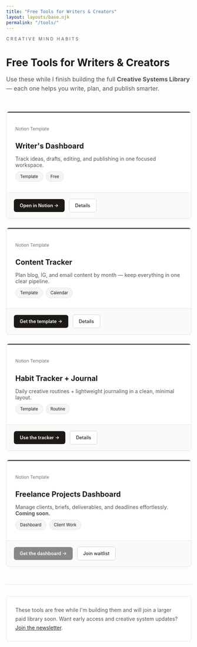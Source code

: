 ```yaml
---
title: "Free Tools for Writers & Creators"
layout: layouts/base.njk
permalink: "/tools/"
---
```


<div style="margin-bottom: 3rem;">
  <p style="font-size: 0.85em; text-transform: uppercase; letter-spacing: 
3px; color: #78716c; margin-bottom: 0.75rem; font-family: -apple-system, 
BlinkMacSystemFont, 'Segoe UI', sans-serif; font-weight: 500;">Creative 
Mind Habits</p>
  <h1 style="margin-bottom: 1rem;">Free Tools for Writers & Creators</h1>
  <p style="color: #57534e; font-size: 1.15em; line-height: 1.6;">Use 
these while I finish building the full <strong>Creative Systems 
Library</strong> — each one helps you write, plan, and publish 
smarter.</p>
</div>

<div style="display: grid; grid-template-columns: repeat(auto-fit, 
minmax(300px, 1fr)); gap: 1.5rem; margin: 2.5rem 0;">

<div style="background: white; border: 1px solid #e7e5e4; border-radius: 
8px; overflow: hidden; box-shadow: 0 1px 3px rgba(0, 0, 0, 0.05);">
  <div style="height: 3px; background: #57534e;"></div>
  <div style="padding: 1.5rem;">
    <p style="font-size: 0.85em; color: #78716c; margin-bottom: 0.5rem; 
font-family: -apple-system, BlinkMacSystemFont, 'Segoe UI', 
sans-serif;">Notion Template</p>
    <h3 style="margin-bottom: 0.75rem; font-size: 1.4em;">Writer's 
Dashboard</h3>
    <p style="color: #57534e; margin-bottom: 1rem;">Track ideas, drafts, 
editing, and publishing in one focused workspace.</p>
    <p style="font-size: 0.8em;"><span style="background: #f5f5f4; border: 
1px solid #e7e5e4; padding: 6px 12px; border-radius: 100px; margin-right: 
0.5rem;">Template</span><span style="background: #f5f5f4; border: 1px 
solid #e7e5e4; padding: 6px 12px; border-radius: 100px; margin-right: 
0.5rem;">Free</span></p>
  </div>
  <div style="padding: 1rem 1.25rem; border-top: 1px solid #e7e5e4; 
background: #fafaf9;">
    <a 
href="https://www.notion.so/Creator-Learner-Master-Workspace-228a8562885f80efbef9feb49ae84476?source=copy_link" 
style="display: inline-block; padding: 10px 16px; background: #1c1917; 
color: white; text-decoration: none; border-radius: 6px; font-weight: 600; 
font-size: 0.9em; margin-right: 0.5rem;" target="_blank" 
rel="noopener">Open in Notion →</a>
    <a href="https://thewriterscode.beehiiv.com/subscribe" style="display: 
inline-block; padding: 10px 16px; background: white; color: #292524; 
text-decoration: none; border: 1px solid #d6d3d1; border-radius: 6px; 
font-weight: 500; font-size: 0.9em;" target="_blank" 
rel="noopener">Details</a>
  </div>
</div>

<div style="background: white; border: 1px solid #e7e5e4; border-radius: 
8px; overflow: hidden; box-shadow: 0 1px 3px rgba(0, 0, 0, 0.05);">
  <div style="height: 3px; background: #57534e;"></div>
  <div style="padding: 1.5rem;">
    <p style="font-size: 0.85em; color: #78716c; margin-bottom: 0.5rem; 
font-family: -apple-system, BlinkMacSystemFont, 'Segoe UI', 
sans-serif;">Notion Template</p>
    <h3 style="margin-bottom: 0.75rem; font-size: 1.4em;">Content 
Tracker</h3>
    <p style="color: #57534e; margin-bottom: 1rem;">Plan blog, IG, and 
email content by month — keep everything in one clear pipeline.</p>
    <p style="font-size: 0.8em;"><span style="background: #f5f5f4; border: 
1px solid #e7e5e4; padding: 6px 12px; border-radius: 100px; margin-right: 
0.5rem;">Template</span><span style="background: #f5f5f4; border: 1px 
solid #e7e5e4; padding: 6px 12px; border-radius: 100px; margin-right: 
0.5rem;">Calendar</span></p>
  </div>
  <div style="padding: 1rem 1.25rem; border-top: 1px solid #e7e5e4; 
background: #fafaf9;">
    <a 
href="https://living-arrow-802.notion.site/Content-Tracker-264a8562885f80f19af5f4e049fc9517?pvs=73" 
style="display: inline-block; padding: 10px 16px; background: #1c1917; 
color: white; text-decoration: none; border-radius: 6px; font-weight: 600; 
font-size: 0.9em; margin-right: 0.5rem;" target="_blank" 
rel="noopener">Get the template →</a>
    <a href="https://thewriterscode.beehiiv.com/subscribe" style="display: 
inline-block; padding: 10px 16px; background: white; color: #292524; 
text-decoration: none; border: 1px solid #d6d3d1; border-radius: 6px; 
font-weight: 500; font-size: 0.9em;" target="_blank" 
rel="noopener">Details</a>
  </div>
</div>

<div style="background: white; border: 1px solid #e7e5e4; border-radius: 
8px; overflow: hidden; box-shadow: 0 1px 3px rgba(0, 0, 0, 0.05);">
  <div style="height: 3px; background: #57534e;"></div>
  <div style="padding: 1.5rem;">
    <p style="font-size: 0.85em; color: #78716c; margin-bottom: 0.5rem; 
font-family: -apple-system, BlinkMacSystemFont, 'Segoe UI', 
sans-serif;">Notion Template</p>
    <h3 style="margin-bottom: 0.75rem; font-size: 1.4em;">Habit Tracker + 
Journal</h3>
    <p style="color: #57534e; margin-bottom: 1rem;">Daily creative 
routines + lightweight journaling in a clean, minimal layout.</p>
    <p style="font-size: 0.8em;"><span style="background: #f5f5f4; border: 
1px solid #e7e5e4; padding: 6px 12px; border-radius: 100px; margin-right: 
0.5rem;">Template</span><span style="background: #f5f5f4; border: 1px 
solid #e7e5e4; padding: 6px 12px; border-radius: 100px; margin-right: 
0.5rem;">Routine</span></p>
  </div>
  <div style="padding: 1rem 1.25rem; border-top: 1px solid #e7e5e4; 
background: #fafaf9;">
    <a 
href="https://living-arrow-802.notion.site/Habit-Tracker-Journal-264a8562885f8094aa71c8dd42c9feb8?source=copy_link" 
style="display: inline-block; padding: 10px 16px; background: #1c1917; 
color: white; text-decoration: none; border-radius: 6px; font-weight: 600; 
font-size: 0.9em; margin-right: 0.5rem;" target="_blank" 
rel="noopener">Use the tracker →</a>
    <a href="https://thewriterscode.beehiiv.com/subscribe" style="display: 
inline-block; padding: 10px 16px; background: white; color: #292524; 
text-decoration: none; border: 1px solid #d6d3d1; border-radius: 6px; 
font-weight: 500; font-size: 0.9em;" target="_blank" 
rel="noopener">Details</a>
  </div>
</div>

<div style="background: white; border: 1px solid #e7e5e4; border-radius: 
8px; overflow: hidden; box-shadow: 0 1px 3px rgba(0, 0, 0, 0.05);">
  <div style="height: 3px; background: #57534e;"></div>
  <div style="padding: 1.5rem;">
    <p style="font-size: 0.85em; color: #78716c; margin-bottom: 0.5rem; 
font-family: -apple-system, BlinkMacSystemFont, 'Segoe UI', 
sans-serif;">Notion Template</p>
    <h3 style="margin-bottom: 0.75rem; font-size: 1.4em;">Freelance 
Projects Dashboard</h3>
    <p style="color: #57534e; margin-bottom: 1rem;">Manage clients, 
briefs, deliverables, and deadlines effortlessly. <strong>Coming 
soon.</strong></p>
    <p style="font-size: 0.8em;"><span style="background: #f5f5f4; border: 
1px solid #e7e5e4; padding: 6px 12px; border-radius: 100px; margin-right: 
0.5rem;">Dashboard</span><span style="background: #f5f5f4; border: 1px 
solid #e7e5e4; padding: 6px 12px; border-radius: 100px; margin-right: 
0.5rem;">Client Work</span></p>
  </div>
  <div style="padding: 1rem 1.25rem; border-top: 1px solid #e7e5e4; 
background: #fafaf9;">
    <a 
href="https://living-arrow-802.notion.site/Freelance-Projects-Dashboard-264a8562885f80debd90f4de1961127f?source=copy_link" 
style="display: inline-block; padding: 10px 16px; background: #1c1917; 
color: white; text-decoration: none; border-radius: 6px; font-weight: 600; 
font-size: 0.9em; margin-right: 0.5rem; opacity: 0.5;" target="_blank" 
rel="noopener">Get the dashboard →</a>
    <a href="https://thewriterscode.beehiiv.com/subscribe" style="display: 
inline-block; padding: 10px 16px; background: white; color: #292524; 
text-decoration: none; border: 1px solid #d6d3d1; border-radius: 6px; 
font-weight: 500; font-size: 0.9em;" target="_blank" rel="noopener">Join 
waitlist</a>
  </div>
</div>

</div>

<div style="height: 1px; background: #e7e5e4; margin: 3rem 0 2rem 
0;"></div>

<div style="padding: 1.5rem; border: 1px solid #e7e5e4; border-radius: 
8px; background: white; color: #57534e; line-height: 1.7;">
These tools are free while I'm building them and will join a larger paid 
library soon. Want early access and creative system updates? <a 
href="https://thewriterscode.beehiiv.com/subscribe" target="_blank" 
rel="noopener" style="color: #292524; text-decoration: underline;">Join 
the newsletter</a>.
</div>
